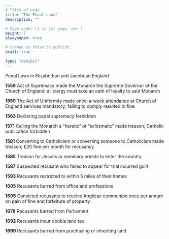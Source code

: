 ```yaml
---
# Title of page
title: "The Penal Laws"
description: ""

# Page order (1 is 1st page, etc.)
weight: 7
alwaysopen: true

# Change to false to publish.
draft: true

type: "exhibit"
---
```

Penal Laws in Elizabethan and Jacobean England


**1559** Act of Supremacy made the Monarch the Supreme Governor of the Church of England; all clergy must take an oath of loyalty to said Monarch 

**1559** The Act of Uniformity made once-a-week attendance at Church of England services mandatory; failing to comply  resulted in fine 

**1563** Declaring papal supremacy forbidden 

**1571** Calling the Monarch a “heretic” or “schismatic” made treason; Catholic publication forbidden 

**1581** Converting to Catholicism or converting someone to Catholicism made treason; £20 fine per month for recusancy 

**1585** Treason for Jesuits or seminary priests to enter the country 

**1587** Suspected recusant who failed to appear for trial incurred guilt 

**1593** Recusants restricted to within 5 miles of their homes 

**1605** Recusants barred from office and professions 

**1605** Convicted recusants to receive Anglican communion once per annum on pain of fine and forfeiture of property 

**1678** Recusants barred from Parliament 

**1692** Recusants incur double land tax 

**1699** Recusants barred from purchasing or inheriting land 
